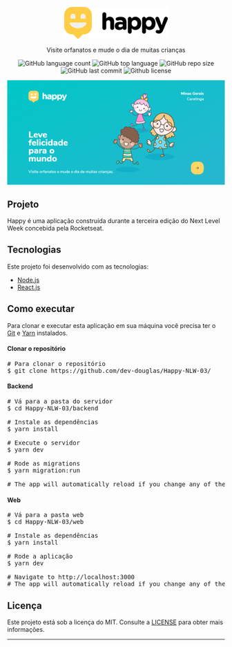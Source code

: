 <div id="readme" class="Box-body readme blob js-code-block-container">
  <article class="markdown-body entry-content p-3 p-md-6" itemprop="text">
    <p align="center"><img alt="Happy" src="https://github.com/dev-douglas/Happy-NLW-03/blob/main/web/src/images/logo.png"></p>
    <p align="center">Visite orfanatos e mude o dia de muitas crianças</p>
    <p align="center">
      <img alt="GitHub language count" src="https://img.shields.io/github/languages/count/dev-douglas/Happy-NLW-03">
      <img alt="GitHub top language" src="https://img.shields.io/github/languages/top/dev-douglas/Happy-NLW-03">
      <img alt="GitHub repo size" src="https://img.shields.io/github/repo-size/dev-douglas/Happy-NLW-03">
      <img alt="GitHub last commit" src="https://img.shields.io/github/last-commit/dev-douglas/Happy-NLW-03">
      <img alt="Github license" src="https://img.shields.io/github/license/dev-douglas/Happy-NLW-03">
    </p>
    <p align="center"><img alt="Happy" src="https://github.com/dev-douglas/Happy-NLW-03/blob/main/web/src/images/Home.png"></p>
    <h2> Projeto</h2>
    <p>Happy é uma aplicação construída durante a terceira edição do Next Level Week concebida pela Rocketseat.</p>
    <h2> Tecnologias</h2>
    <p>Este projeto foi desenvolvido com as tecnologias:</p>
    <ul>
      <li><a href="https://nodejs.org/" rel="nofollow">Node.js</a></li>
      <li><a href="https://reactjs.org/" rel="nofollow">React.js</a></li>
      <!--<li><a href="https://reactnative.dev/" rel="nofollow">React Native</a></li>-->
    </ul>
    <!--<h2>Layout</h2>
    <p>Você pode visualizar o layout do projeto na versão <a href="" rel="nofollow">web</a> e <a href="" rel="nofollow">móvel</a>.-->
    <h2>Como executar</h2>
    <p>Para clonar e executar esta aplicação em sua máquina você precisa ter o <a href="https://git-scm.com" rel="nofollow">Git</a> e  <a href="https://legacy.yarnpkg.com" rel="nofollow">Yarn</a> instalados.</p>
    <h4>Clonar o repositório</h4>
    <div class="highlight highlight-source-shell">
      <pre><span class="pl-c"><span class="pl-c">#</span> Para clonar o repositório</span>
$ git clone https://github.com/dev-douglas/Happy-NLW-03/</pre>
    </div>
    <h4>Backend</h4>
    <div class="highlight highlight-source-shell">
      <pre><span class="pl-c"><span class="pl-c">#</span> Vá para a pasta do servidor</span>
$ <span class="pl-c1">cd</span> Happy-NLW-03/backend <br/>
<span class="pl-c"><span class="pl-c">#</span> Instale as dependências</span>
$ yarn install <br/>
<span class="pl-c"><span class="pl-c">#</span> Execute o servidor</span>
$ yarn dev <br/>
<span class="pl-c"><span class="pl-c">#</span> Rode as migrations</span>
$ yarn migration:run <br/>
<span class="pl-c"><span class="pl-c">#</span> The app will automatically reload if you change any of the source files.</span></pre>
</div>
    <h4>Web</h4>
    <div class="highlight highlight-source-shell">
      <pre><span class="pl-c"><span class="pl-c">#</span> Vá para a pasta web</span>
$ <span class="pl-c1">cd</span> Happy-NLW-03/web <br/>
<span class="pl-c"><span class="pl-c">#</span> Instale as dependências</span>
$ yarn install<br/>
<span class="pl-c"><span class="pl-c">#</span> Rode a aplicação</span>
$ yarn dev <br/>
<span class="pl-c"><span class="pl-c">#</span> Navigate to http://localhost:3000</span>
<span class="pl-c"><span class="pl-c">#</span> The app will automatically reload if you change any of the source files.</span></pre>
</div>
  <!--<h4> Mobile</h4>
    <div class="highlight highlight-source-shell">
      <pre><span class="pl-c"><span class="pl-c">#</span> Vá para a pasta mobile</span>
$ <span class="pl-c1">cd</span> Happy-NLW-03/mobile <br/>
<span class="pl-c"><span class="pl-c">#</span> Instale as dependências</span>
$ yarn install<br/>
<span class="pl-c"><span class="pl-c">#</span> Rode a aplicação</span>
$ yarn dev <br/>
</div>-->
    <h2>Licença</h2>
    <p>Este projeto está sob a licença do MIT. Consulte a <a href="https://github.com/dev-douglas/Happy-NLW-03/blob/main/LICENSE" rel="nofollow">LICENSE</a> para obter mais informações.</p>
    <hr>
  </article>
</div>
